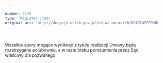 ```yaml
---

number: 2129
type: 'Register item'
original_uri: 'http://decyzje.uokik.gov.pl/nd_wz_um.nsf/0/D24074FCE03BF16AC1257815002F011F?OpenDocument'


---
```


Wszelkie spory mogące wyniknąć z tytułu realizacji Umowy będą rozstrzygane polubownie, a w razie braku porozumienia przez Sąd właściwy dla pozwanego
